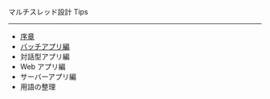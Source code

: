 マルチスレッド設計 Tips
<hr/>
<p/>
<ul>
<li><a href="./index.html">序章</a></li>
<li><a href="./batapp.html">バッチアプリ編</a></li>
<li><a href="./cliapp.html"></a>対話型アプリ編</li>
<li><a href="./webapp.html"></a>Web アプリ編</li>
<li><a href="./srvapp.html"></a>サーバーアプリ編</li>
<li><a href="./mtterm.html"></a>用語の整理</li>
</ul>
